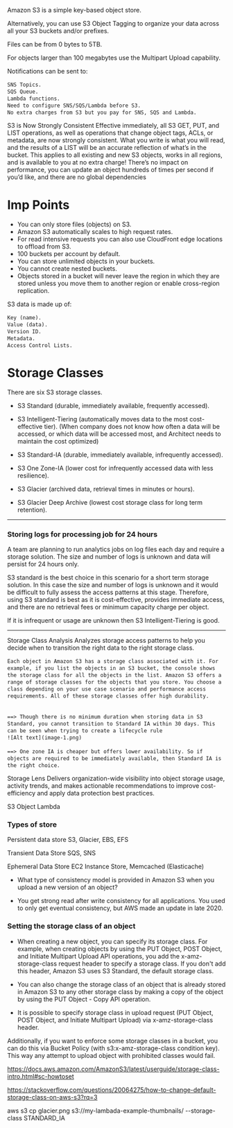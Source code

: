 Amazon S3 is a simple key-based object store.

Alternatively, you can use S3 Object Tagging to organize your data across all your S3 buckets and/or prefixes.


Files can be from 0 bytes to 5TB.


For objects larger than 100 megabytes use the Multipart Upload capability.


Notifications can be sent to:

    SNS Topics.
    SQS Queue.
    Lambda functions.
    Need to configure SNS/SQS/Lambda before S3.
    No extra charges from S3 but you pay for SNS, SQS and Lambda.

S3 is Now Strongly Consistent
Effective immediately, all S3 GET, PUT, and LIST operations, as well as operations that change object tags, ACLs, or metadata, are now strongly consistent. What you write is what you will read, and the results of a LIST will be an accurate reflection of what’s in the bucket. This applies to all existing and new S3 objects, works in all regions, and is available to you at no extra charge! There’s no impact on performance, you can update an object hundreds of times per second if you’d like, and there are no global dependencies



# Imp Points
* You can only store files (objects) on S3.
* Amazon S3 automatically scales to high request rates.
* For read intensive requests you can also use CloudFront edge locations to offload from S3.
* 100 buckets per account by default.
* You can store unlimited objects in your buckets.
* You cannot create nested buckets.
* Objects stored in a bucket will never leave the region in which they are stored unless you move them to another region or enable cross-region replication.

S3 data is made up of:

    Key (name).
    Value (data).
    Version ID.
    Metadata.
    Access Control Lists.


# Storage Classes
There are six S3 storage classes.

- S3 Standard (durable, immediately available, frequently accessed).
- S3 Intelligent-Tiering (automatically moves data to the most cost-effective tier).
    (When company does not know how often a data will be accessed, or which data will be accessed most, and Architect needs to maintain the cost optimized)

- S3 Standard-IA (durable, immediately available, infrequently accessed).
- S3 One Zone-IA (lower cost for infrequently accessed data with less resilience).

- S3 Glacier (archived data, retrieval times in minutes or hours).
- S3 Glacier Deep Archive (lowest cost storage class for long term retention).

-------

### Storing logs for processing job for 24 hours
A team are planning to run analytics jobs on log files each day and require a storage solution. The size and number of logs is unknown and data will persist for 24 hours only.


S3 standard is the best choice in this scenario for a short term storage solution. In this case the size and number of logs is unknown and it would be difficult to fully assess the access patterns at this stage. Therefore, using S3 standard is best as it is cost-effective, provides immediate access, and there are no retrieval fees or minimum capacity charge per object.

If it is infrequent or usage are unknown then S3 Intelligent-Tiering is good.

-------

Storage Class Analysis
    Analyzes storage access patterns to help you decide when to transition the right data to the right storage class.

    Each object in Amazon S3 has a storage class associated with it. For example, if you list the objects in an S3 bucket, the console shows the storage class for all the objects in the list. Amazon S3 offers a range of storage classes for the objects that you store. You choose a class depending on your use case scenario and performance access requirements. All of these storage classes offer high durability.


    ==> Though there is no minimum duration when storing data in S3 Standard, you cannot transition to Standard IA within 30 days. This can be seen when trying to create a lifecycle rule
    ![Alt text](image-1.png)

    ==> One zone IA is cheaper but offers lower availability. So if objects are required to be immediately available, then Standard IA is the right choice.


Storage Lens
    Delivers organization-wide visibility into object storage usage, activity trends, and makes actionable recommendations to improve cost-efficiency and apply data protection best practices.

S3 Object Lambda


### Types of store
Persistent data store
    S3, Glacier, EBS, EFS

Transient Data Store
    SQS, SNS

Ephemeral Data Store
    EC2 Instance Store, Memcached (Elasticache)



* What type of consistency model is provided in Amazon S3 when you upload a new version of an object?
- You get strong read after write consistency for all applications. You used to only get eventual consistency, but AWS made an update in late 2020.


### Setting the storage class of an object

* When creating a new object, you can specify its storage class. For example, when creating objects by using the PUT Object, POST Object, and Initiate Multipart Upload API operations, you add the x-amz-storage-class request header to specify a storage class. If you don't add this header, Amazon S3 uses S3 Standard, the default storage class.

* You can also change the storage class of an object that is already stored in Amazon S3 to any other storage class by making a copy of the object by using the PUT Object - Copy API operation.

* It is possible to specify storage class in upload request (PUT Object, POST Object, and Initiate Multipart Upload) via x-amz-storage-class header.

Additionally, if you want to enforce some storage classes in a bucket, you can do this via Bucket Policy (with s3:x-amz-storage-class condition key). This way any attempt to upload object with prohibited classes would fail.


https://docs.aws.amazon.com/AmazonS3/latest/userguide/storage-class-intro.html#sc-howtoset


https://stackoverflow.com/questions/20064275/how-to-change-default-storage-class-on-aws-s3?rq=3

aws s3 cp glacier.png s3://my-lambada-example-thumbnails/ --storage-class STANDARD_IA
